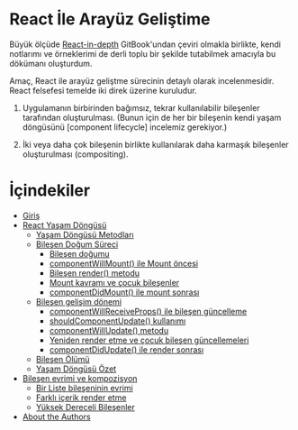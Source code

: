 # React İle Arayüz Geliştime 

Büyük ölçüde [React-in-depth](https://github.com/DevelopmentArc/react-indepth) GitBook'undan çeviri olmakla birlikte, kendi notlarımı ve örneklerimi de derli toplu bir şekilde tutabilmek amacıyla bu dökümanı oluşturdum.

Amaç, React ile arayüz geliştme sürecinin detaylı olarak incelenmesidir. React felsefesi temelde iki direk üzerine kuruludur.  

1. Uygulamanın birbirinden bağımsız, tekrar kullanılabilir bileşenler tarafından oluşturulması. (Bunun için de her bir bileşenin kendi yaşam döngüsünü [component lifecycle] incelemiz gerekiyor.)

2. İki veya daha çok bileşenin birlikte kullanılarak daha karmaşık bileşenler oluşturulması (compositing).

# İçindekiler

* [Giriş](react_basics/introduction.md)
* [React Yaşam Döngüsü](life_cycle/introduction.md)
   * [Yaşam Döngüsü Metodları](life_cycle/lifecycle_methods_overview.md)
   * [Bileşen Doğum Süreci](life_cycle/birth_mounting_indepth.md)
       * [Bileşen doğumu](life_cycle/birth/initialization_and_construction.md)
       * [componentWillMount() ile Mount öncesi](life_cycle/birth/premounting_with_componentwillmount.md)
       * [Bileşen render() metodu](life_cycle/birth/component_render.md)
       * [Mount kavramı ve çocuk bileşenler](life_cycle/birth/managing_children_components_and_mounting.md)
       * [componentDidMount() ile mount sonrası](life_cycle/birth/post_mount_with_component_did_mount.md)
   * [Bileşen gelişim dönemi](life_cycle/growth_update_indepth.md)
       * [componentWillReceiveProps() ile bileşen güncelleme](life_cycle/update/component_will_receive_props.md)
       * [shouldComponentUpdate() kullanımı](life_cycle/update/using_should_component_update.md)
       * [componentWillUpdate() metodu](life_cycle/update/tapping_into_componentwillupdate.md)
       * [Yeniden render etme ve çocuk bileşen güncellemeleri](life_cycle/update/rerendering_and_children_updates.md)
       * [componentDidUpdate() ile render sonrası](life_cycle/update/postrender_with_componentdidupdate.md)
   * [Bileşen Ölümü](life_cycle/death_unmounting_indepth.md)
   * [Yaşam Döngüsü Özet](life_cycle/the_life_cycle_recap.md)
* [Bileşen evrimi ve kompozisyon](patterns/component_evolution_and_composition.md)
   * [Bir Liste bileşeninin evrimi](patterns/the_evolution_of_a_list_component.md)
   * [Farklı içerik render etme](patterns/rendering_different_content.md)
   * [Yüksek Dereceli Bileşenler](patterns/higher_order_components.md)
* [About the Authors](about_the_authors.md)